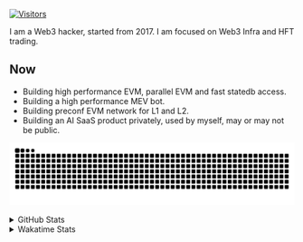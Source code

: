 <!-- markdownlint-disable MD041 MD010 MD033 -->
[![Visitors](https://api.visitorbadge.io/api/daily?path=Akagi201%2FAkagi201&label=Visitors%20Today&countColor=%2337d67a)](https://visitorbadge.io/status?path=Akagi201%2FAkagi201)

I am a Web3 hacker, started from 2017. I am focused on Web3 Infra and HFT trading.

## Now

* Building high performance EVM, parallel EVM and fast statedb access.
* Building a high performance MEV bot.
* Building preconf EVM network for L1 and L2.
* Building an AI SaaS product privately, used by myself, may or may not be public.

[![github contribution grid snake animation](https://raw.githubusercontent.com/Akagi201/Akagi201/output/github-contribution-grid-snake.svg#gh-light-mode-only)](https://github.com/Akagi201)

<details>
<summary>GitHub Stats</summary>
  <a href="https://github.com/Akagi201"><img alt="Profile Detail" src="https://raw.githubusercontent.com/Akagi201/Akagi201/master/profile-summary-card-output/dracula/0-profile-details.svg" /></a>
  <a href="https://github.com/Akagi201"><img alt="Github Stats" src="https://raw.githubusercontent.com/Akagi201/Akagi201/master/profile-summary-card-output/dracula/3-stats.svg" /></a>
  <a href="https://github.com/Akagi201"><img alt="Lang By Commits" src="https://raw.githubusercontent.com/Akagi201/Akagi201/master/profile-summary-card-output/dracula/2-most-commit-language.svg" /></a>
</details>

<details>
<summary>Wakatime Stats</summary>
<br>

<!--START_SECTION:waka-->

```txt
From: 30 August 2024 - To: 06 September 2024

Total Time: 47 hrs 38 mins

Other      46 hrs 24 mins  ████████████████████████▒   97.44 %
sh         20 mins         ▒░░░░░░░░░░░░░░░░░░░░░░░░   00.73 %
Markdown   19 mins         ▒░░░░░░░░░░░░░░░░░░░░░░░░   00.67 %
Rust       12 mins         ░░░░░░░░░░░░░░░░░░░░░░░░░   00.42 %
Solidity   7 mins          ░░░░░░░░░░░░░░░░░░░░░░░░░   00.25 %
YAML       6 mins          ░░░░░░░░░░░░░░░░░░░░░░░░░   00.22 %
TOML       4 mins          ░░░░░░░░░░░░░░░░░░░░░░░░░   00.15 %
JSON       1 min           ░░░░░░░░░░░░░░░░░░░░░░░░░   00.05 %
Bash       0 secs          ░░░░░░░░░░░░░░░░░░░░░░░░░   00.03 %
Go         0 secs          ░░░░░░░░░░░░░░░░░░░░░░░░░   00.02 %
```

<!--END_SECTION:waka-->

</details>
